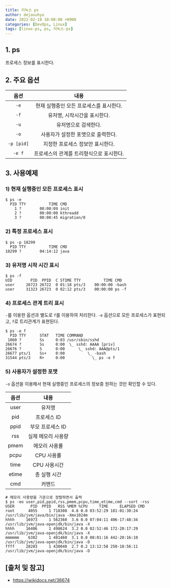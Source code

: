 ```yaml
---
title: 리눅스 ps
author: dejavuhyo
date: 2022-02-18 10:00:00 +0900
categories: [DevOps, Linux]
tags: [linux-ps, ps, 리눅스-ps]
---
```


## 1. ps
프로세스 정보를 표시한다.

## 2. 주요 옵션

| 옵션 | 내용 |
|:---:|:---:|
| `-e` | 현재 실행중인 모든 프로세스를 표시한다. |
| `-f` | 유저명, 시작시간을 표시한다. |
| `-u` | 유저명으로 검색한다. |
| `-o` | 사용자가 설정한 포맷으로 출력한다. |
| `-p [pid]` | 지정한 프로세스 정보만 표시한다. |
| `-e f` | 프로세스의 관계를 트리형식으로 표시한다. |

## 3. 사용예제

### 1) 현재 실행중인 모든 프로세스 표시

```shell
$ ps -e
  PID TTY          TIME CMD
    1 ?        00:00:09 init
    2 ?        00:00:00 kthreadd
    3 ?        00:00:45 migration/0
```

### 2) 특정 프로세스 표시

```shell
$ ps -p 18299
  PID TTY          TIME CMD
18299 ?        04:14:12 java
```

### 3) 유저명 시작 시간 표시

```shell
$ ps -f
UID        PID  PPID  C STIME TTY          TIME CMD
user     26723 26722  0 01:18 pts/3    00:00:00 -bash
user     31323 26723  0 02:12 pts/3    00:00:00 ps -f
```

### 4) 프로세스 관계 트리 표시
`-`를 이용한 옵션과 별도로 `f`를 이용하여 처리한다. `-e` 옵션으로 모든 프로세스가 표현되고, `f`로 트리관계가 표현된다.

```shell
$ ps -e f 
  PID TTY      STAT   TIME COMMAND
 1060 ?        Ss     0:03 /usr/sbin/sshd
26674 ?        Ss     0:00  \_ sshd: AAAA [priv]
26676 ?        S      0:00      \_ sshd: AAA@pts/1
26677 pts/1    Ss+    0:00          \_ -bash
31544 pts/3    R+     0:00            \_ ps -e f
```

### 5) 사용자가 설정한 포맷
`-o` 옵션을 이용해서 현재 실행중인 프로세스의 정보중 원하는 것만 확인할 수 있다.

| 옵션 | 내용 |
|:---:|:---:|
| user | 유저명 |
| pid | 프로세스 ID |
| ppid | 부모 프로세스 ID |
| rss | 실제 메모리 사용량 |
| pmem | 메모리 사용률 |
| pcpu | CPU 사용률 |
| time | CPU 사용시간 |
| etime | 총 실행 시간 |
| cmd | 커맨드 |

```shell
# 메모리 사용량을 기준으로 정렬하면서 출력 
$ ps -eo user,pid,ppid,rss,pmem,pcpu,time,etime,cmd --sort -rss
USER       PID  PPID   RSS %MEM %CPU     TIME     ELAPSED CMD
root      4055     1 718308  4.6 0.0 03:52:29 181-01:30:24 /usr/lib/jvm/java/bin/java -Xmx1024m 
hhhh     16973     1 562360  3.6 0.0 07:04:11 406-17:48:34 /usr/lib/jvm/java-openjdk/bin/java -X
hhhh     16406     1 498624  3.2 0.0 02:52:46 172-20:17:29 /usr/lib/jvm/java-openjdk/bin/java -X
mmmmmm    6382     1 481460  3.1 0.0 08:01:16 442-20:16:10 /usr/lib/jvm/java-openjdk/bin/java -D
ffff     28203     1 430040  2.7 0.2 13:12:58 250-18:56:11 /usr/lib/jvm/java-openjdk/bin/java -D
```

## [출처 및 참고]
* <https://wikidocs.net/36674>
